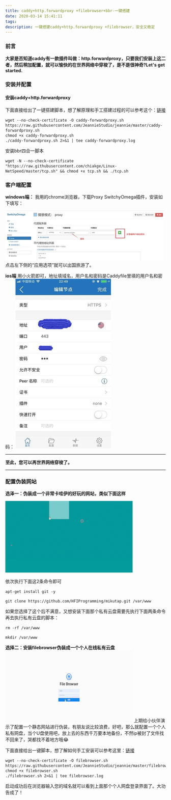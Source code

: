 ```yaml
---
title: caddy+http.forwardproxy +filebrowser+bbr-一键搭建
date: 2020-03-14 15:41:11
tags:
description: 一键搭建caddy+http.forwardproxy +filebrowser，安全又稳定
---
```

### 前言
**大家是否知道caddy有一款插件叫做：http.forwardproxy，只要我们安装上这二者，然后稍加配置，就可以愉快的在世界网络中穿梭了，是不是很神奇?Let's get started.**
### 安装并配置
#### 安装caddy+http.forwardproxy 
下面直接给出了一键搭建脚本，想了解原理和手工搭建过程的可以参考这个：[链接](https://jeanniestudio.top/2020/03/14/caddy+http.forwardproxy%20+filebrowser--%E6%89%8B%E5%B7%A5%E6%90%AD%E5%BB%BA%E8%BF%87%E7%A8%8B/)

```
wget --no-check-certificate -O caddy-forwardproxy.sh https://raw.githubusercontent.com/JeannieStudio/jeannie/master/caddy-forwardproxy.sh
chmod +x caddy-forwardproxy.sh
./caddy-forwardproxy.sh 2>&1 | tee caddy-forwardproxy.log
```
安装bbr四合一脚本
```
wget -N --no-check-certificate "https://raw.githubusercontent.com/chiakge/Linux-NetSpeed/master/tcp.sh" && chmod +x tcp.sh && ./tcp.sh
```

### 客户端配置
**windows端：**
我用的chrome浏览器，下载Proxy SwitchyOmega插件，安装如下填写：

![配置](https://github.com/JeannieStudio/jeanniestudio.images/blob/master/%E9%85%8D%E7%BD%AE0000000.jpg?raw=true)
点击左下侧的“应用选项”就可以出国旅游了。

**ios端**
用小火箭即可，地址填域名，用户名和密码是Caddyfile里填的用户名和密码：
![ios](https://github.com/JeannieStudio/jeanniestudio.images/blob/master/ios0001.jpg?raw=true)

* * *
**至此，您可以再世界网络穿梭了。**
* * *


### 配置伪装网站

**选泽一：伪装成一个非常卡哇伊的好玩的网站，类似下面这样**

![动图](https://github.com/JeannieStudio/jeanniestudio.images/blob/master/002.gif?raw=true)

依次执行下面这2条命令即可


```
apt-get install git -y
```

```
git clone https://github.com/HFIProgramming/mikutap.git /var/www
```

如果您选择了这个后不满意，又想安装下面那个私有云盘需要先执行下面两条命令再去执行私有云盘的脚本：
```
rm -rf /var/www
```
```
mkdir /var/www
```
**选择二：安装filebrowser伪装成一个个人在线私有云盘**
![](https://github.com/JeannieStudio/jeanniestudio.images/blob/master/03.gif?raw=true)
上期给小伙伴演示了配置一个静态网站进行伪装，有朋友说比较浪费，好吧，那么就配置一个个人私有网盘，当个U盘使用吧，放上去的东西千万要本地备份，不然ip被封了文件找不回来了，哭都找不着地方哦😂

下面直接给出一键脚本，想了解如何手工安装可以参考这里：[链接](https://jeanniestudio.top/2020/03/14/caddy+http.forwardproxy%20+filebrowser--%E6%89%8B%E5%B7%A5%E6%90%AD%E5%BB%BA%E8%BF%87%E7%A8%8B/)
```
wget --no-check-certificate -O filebrowser.sh https://raw.githubusercontent.com/JeannieStudio/jeannie/master/filebrowser.sh
chmod +x filebrowser.sh
./filebrowser.sh 2>&1 | tee filebrowser.log
```
启动成功后在浏览器输入您的域名就可以看到上面那个个人网盘登录界面了。大功告成了！